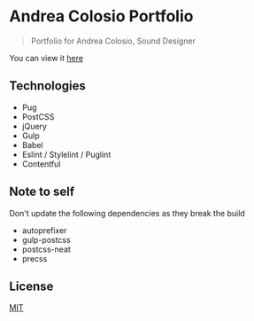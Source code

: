 # Andrea Colosio Portfolio

> Portfolio for Andrea Colosio, Sound Designer

You can view it [here](https://andreacolosiosound.com/en)

## Technologies

- Pug
- PostCSS
- jQuery
- Gulp
- Babel
- Eslint / Stylelint / Puglint
- Contentful

## Note to self

Don't update the following dependencies as they break the build

- autoprefixer
- gulp-postcss
- postcss-neat
- precss

## License

[MIT](LICENSE)
